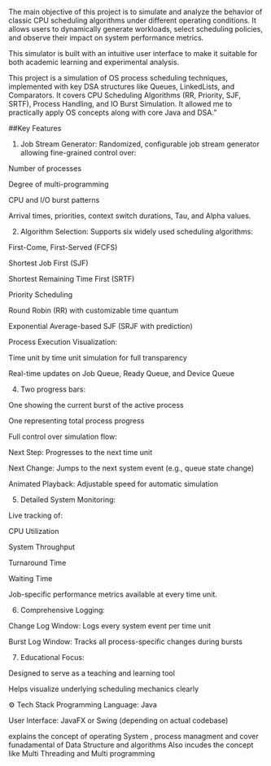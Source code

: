 The main objective of this project is to simulate and analyze the behavior of classic CPU scheduling algorithms under different operating conditions. It allows users to dynamically generate workloads, select scheduling policies, and observe their impact on system performance metrics.

This simulator is built with an intuitive user interface to make it suitable for both academic learning and experimental analysis.

This project is a simulation of OS process scheduling techniques, implemented with key DSA structures like Queues, LinkedLists, and Comparators. It covers CPU Scheduling Algorithms (RR, Priority, SJF, SRTF), Process Handling, and IO Burst Simulation. It allowed me to practically apply OS concepts along with core Java and DSA.”



 ##Key Features
 1. Job Stream Generator:
Randomized, configurable job stream generator allowing fine-grained control over:

Number of processes

Degree of multi-programming

CPU and I/O burst patterns

Arrival times, priorities, context switch durations, Tau, and Alpha values.

2. Algorithm Selection:
Supports six widely used scheduling algorithms:

First-Come, First-Served (FCFS)

Shortest Job First (SJF)

Shortest Remaining Time First (SRTF)

Priority Scheduling

Round Robin (RR) with customizable time quantum

Exponential Average-based SJF (SRJF with prediction)

Process Execution Visualization:

Time unit by time unit simulation for full transparency

Real-time updates on Job Queue, Ready Queue, and Device Queue

4. Two progress bars:

One showing the current burst of the active process

One representing total process progress

Full control over simulation flow:

Next Step: Progresses to the next time unit

Next Change: Jumps to the next system event (e.g., queue state change)

Animated Playback: Adjustable speed for automatic simulation

5. Detailed System Monitoring:

Live tracking of:

CPU Utilization

System Throughput

Turnaround Time

Waiting Time

Job-specific performance metrics available at every time unit.

6. Comprehensive Logging:

Change Log Window: Logs every system event per time unit

Burst Log Window: Tracks all process-specific changes during bursts

7. Educational Focus:

Designed to serve as a teaching and learning tool

Helps visualize underlying scheduling mechanics clearly


⚙️ Tech Stack
Programming Language: Java

User Interface: JavaFX or Swing (depending on actual codebase)

explains the concept of operating System ,  process managment and cover funadamental of Data Structure and algorithms
Also incudes the concept like Multi Threading and Multi programming


